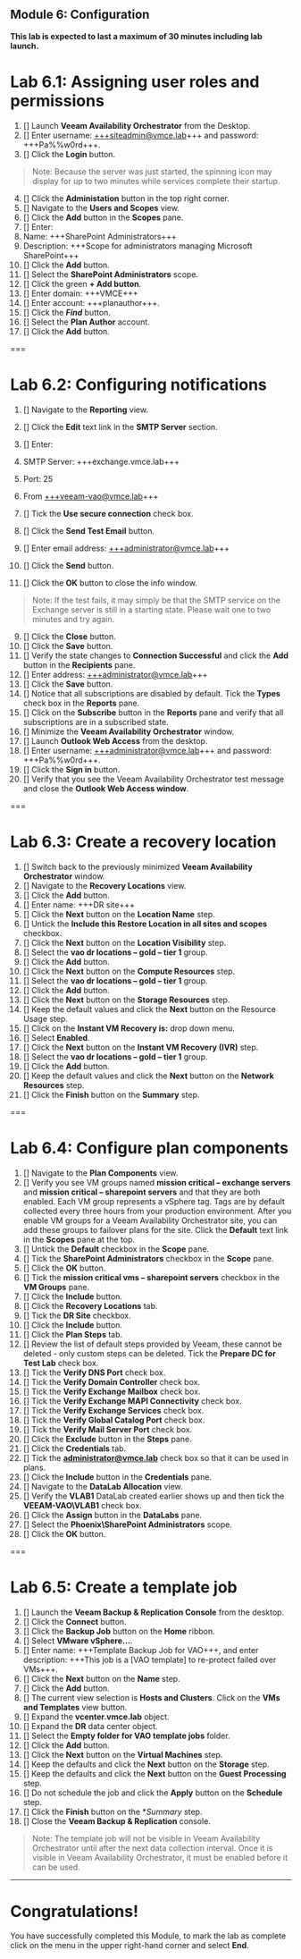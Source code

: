 Module 6: Configuration
---
**This lab is expected to last a maximum of 30 minutes including lab launch.**

# Lab 6.1: Assigning user roles and permissions

1. [] Launch **Veeam Availability Orchestrator** from the Desktop.
2. [] Enter username: +++siteadmin@vmce.lab+++ and password: +++Pa%%w0rd+++.
3. [] Click the **Login** button.
>Note: Because the server was just started, the spinning icon may display for up to two minutes while services complete their startup.

4. [] Click the **Administation** button in the top right corner.
5. [] Navigate to the **Users and Scopes** view.
6. [] Click the **Add** button in the **Scopes** pane.
7. [] Enter:
 1. Name: +++SharePoint Administrators+++
 2. Description: +++Scope for administrators managing Microsoft SharePoint+++
8. [] Click the **Add** button.
9. [] Select the **SharePoint Administrators** scope.
10. [] Click the green **\+ Add button**.
11. [] Enter domain: +++VMCE+++
12. [] Enter account: +++planauthor+++.
13. [] Click the ***Find*** button.
14. [] Select the **Plan Author** account.
15. [] Click the **Add** button.

===

# Lab 6.2: Configuring notifications

1. [] Navigate to the **Reporting** view.
2. [] Click the **Edit** text link in the **SMTP Server** section.
3. [] Enter:
 1. SMTP Server: +++exchange.vmce.lab+++
 2. Port: 25
 3. From +++veeam-vao@vmce.lab+++

4. [] Tick the **Use secure connection** check box.
5. [] Click the **Send Test Email** button.
6. [] Enter email address: +++administrator@vmce.lab+++
7. [] Click the **Send** button.
8. [] Click the **OK** button to close the info window.
> Note: If the test fails, it may simply be that the SMTP service on the Exchange server is still in a starting state. Please wait one to two minutes and try again.

9. [] Click the **Close** button.
10. [] Click the **Save** button.
11. [] Verify the state changes to **Connection Successful** and click the **Add** button in the **Recipients** pane.
12. [] Enter address: +++administrator@vmce.lab+++
13. [] Click the **Save** button.
14. [] Notice that all subscriptions are disabled by default. Tick the **Types** check box in the **Reports** pane.
15. [] Click on the **Subscribe** button in the **Reports** pane and verify that all subscriptions are in a subscribed state.
16. [] Minimize the **Veeam Availability Orchestrator** window.
17. [] Launch **Outlook Web Access** from the desktop.
18. [] Enter username: +++administrator@vmce.lab+++ and password: +++Pa%%w0rd+++.
19. [] Click the **Sign in** button.
20. [] Verify that you see the Veeam Availability Orchestrator test message and close the **Outlook Web Access window**.

===

# Lab 6.3: Create a recovery location

1. [] Switch back to the previously minimized **Veeam Availability Orchestrator** window.
1. [] Navigate to the **Recovery Locations** view.
2. [] Click the **Add** button.
3. [] Enter name: +++DR site+++
4. [] Click the **Next** button on the **Location Name** step.
5. [] Untick the **Include this Restore Location in all sites and scopes** checkbox.
6. [] Click the **Next** button on the **Location Visibility** step.
7. [] Select the **vao dr locations – gold – tier 1** group.
8. [] Click the **Add** button.
9. [] Click the **Next** button on the **Compute Resources** step.
10. [] Select the **vao dr locations – gold – tier 1** group.
11. [] Click the **Add** button.
12. [] Click the **Next** button on the **Storage Resources** step.
13. [] Keep the default values and click the **Next** button on the Resource Usage step.
14. [] Click on the **Instant VM Recovery is:** drop down menu.
15. [] Select **Enabled**.
16. [] Click the **Next** button on the **Instant VM Recovery (IVR)** step.
17. [] Select the **vao dr locations – gold – tier 1** group.
18. [] Click the **Add** button.
19. [] Keep the default values and click the **Next** button on the **Network Resources** step.
20. [] Click the **Finish** button on the **Summary** step.

===

# Lab 6.4: Configure plan components

1. [] Navigate to the **Plan Components** view.
3. [] Verify you see VM groups named **mission critical – exchange servers** and **mission critical – sharepoint servers** and that they are both enabled. Each VM group represents a vSphere tag. Tags are by default collected every three hours from your production environment. After you enable VM groups for a Veeam Availability Orchestrator site, you can add these groups to failover plans for the site. Click the **Default** text link in the **Scopes** pane at the top.
4. [] Untick the **Default** checkbox in the **Scope** pane.
5. [] Tick the **SharePoint Administrators** checkbox in the **Scope** pane.
6. [] Click the **OK** button.
7. [] Tick the **mission critical vms – sharepoint servers** checkbox in the **VM Groups** pane.
8. [] Click the **Include** button.
9. [] Click the **Recovery Locations** tab.
10. [] Tick the **DR Site** checkbox.
11. [] Click the **Include** button.
12. [] Click the **Plan Steps** tab.
13. [] Review the list of default steps provided by Veeam, these cannot be deleted - only custom steps can be deleted. Tick the **Prepare DC for Test Lab** check box.
14. [] Tick the **Verify DNS Port** check box.
15. [] Tick the **Verify Domain Controller** check box.
16. [] Tick the **Verify Exchange Mailbox** check box.
17. [] Tick the **Verify Exchange MAPI Connectivity** check box.
18. [] Tick the **Verify Exchange Services** check box.
19. [] Tick the **Verify Global Catalog Port** check box.
20. [] Tick the **Verify Mail Server Port** check box.
21. [] Click the **Exclude** button in the **Steps** pane.
22. []  Click the **Credentials** tab.
23. [] Tick the **administrator@vmce.lab** check box so that it can be used in plans.
24. [] Click the **Include** button in the **Credentials** pane.
25. [] Navigate to the **DataLab Allocation** view.
26. [] Verify the **VLAB1** DataLab created earlier shows up and then tick the **VEEAM-VAO\VLAB1** check box.
27. [] Click the **Assign** button in the **DataLabs** pane.
28. [] Select the **Phoenix\SharePoint Administrators** scope.
29. [] Click the **OK** button.

===

# Lab 6.5: Create a template job

1. [] Launch the **Veeam Backup & Replication Console** from the desktop.
2. [] Click the **Connect** button.
3. [] Click the **Backup Job** button on the **Home** ribbon.
4. [] Select **VMware vSphere...**.
5. [] Enter name: +++Template Backup Job for VAO+++, and enter description: +++This job is a \[VAO template\] to re-protect failed over VMs+++.
6. [] Click the **Next** button on the **Name** step.
7. [] Click the **Add** button.
8. [] The current view selection is **Hosts and Clusters**. Click on the **VMs and Templates** view button.
9. [] Expand the **vcenter.vmce.lab** object.
10. [] Expand the **DR** data center object.
11. [] Select the **Empty folder for VAO template jobs** folder.
12. [] Click the **Add** button.
13. [] Click the **Next** button on the **Virtual Machines** step.
14. [] Keep the defaults and click the **Next** button on the **Storage** step.
15. [] Keep the defaults and click the **Next** button on the **Guest Processing** step.
16. [] Do not schedule the job and click the **Apply** button on the **Schedule** step.
17. [] Click the **Finish** button on the **Summary* step.
18. [] Close the **Veeam Backup & Replication** console.
> Note: The template job will not be visible in Veeam Availability Orchestrator until after the next data collection interval. Once it is visible in Veeam Availability Orchestrator, it must be enabled before it can be used.

---

# Congratulations!

You have successfully completed this Module, to mark the lab as complete click on the menu in the upper right-hand corner and select **End**.
